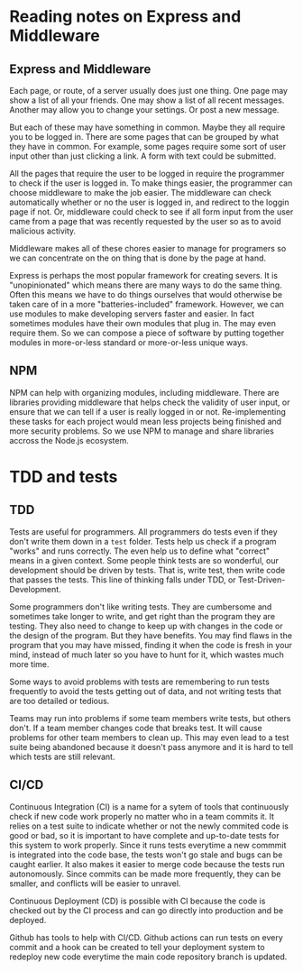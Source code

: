 # Reading notes on Express and Middleware

## Express and Middleware

Each page, or route, of a server usually does just one thing. 
One page may show a list of all your friends.
One may show a list of all recent messages.
Another may allow you to change your settings.
Or post a new message.

But each of these may have something in common. Maybe they all require you to be logged in.
There are some pages that can be grouped by what they have in common. For example, some pages require some sort of user input other than just clicking a link. A form with text could be submitted.

All the pages that require the user to be logged in require the programmer to check if the user is logged in. To make things easier, the programmer can choose middleware to make the job easier.
The middleware can check automatically whether or no the user is logged in, and redirect to the loggin page if not. Or, middleware could check to see if all form input from the user came from a page that was recently requested by the user so as to avoid malicious activity.

Middleware makes all of these chores easier to manage for programers so we can concentrate on the on thing that is done by the page at hand.

Express is perhaps the most popular framework for creating severs. It is "unopinionated" which means there are many ways to do the same thing.
Often this means we have to do things ourselves that would otherwise be taken care of in a more "batteries-included" framework. 
However, we can use modules to make developing servers faster and easier. In fact sometimes modules have their own modules that plug in. The may even require them.
So we can compose a piece of software by putting together modules in more-or-less standard or more-or-less unique ways. 


## NPM

NPM can help with organizing modules, including middleware. 
There are libraries providing middleware that helps check the validity of user input, 
or ensure that we can tell if a user is really logged in or not.
Re-implementing these tasks for each project would mean less projects being finished and more security problems. 
So we use NPM to manage and share libraries accross the Node.js ecosystem.

# TDD and tests

## TDD

Tests are useful for programmers. All programmers do tests even if they don't write them down in a `test` folder.
Tests help us check if a program "works" and runs correctly. The even help us to define what "correct" means in a given context.
Some people think tests are so wonderful, our development should be driven by tests. That is, write test, then write code that passes the tests.
This line of thinking falls under TDD, or Test-Driven-Development.

Some programmers don't like writing tests. They are cumbersome and sometimes take longer to write, and get right than the program they are testing.
They also need to change to keep up with changes in the code or the design of the program. 
But they have benefits. 
You may find flaws in the program that you may have missed, finding it when the code is fresh in your mind, 
instead of much later so you have to hunt for it, which wastes much more time.

Some ways to avoid problems with tests are remembering to run tests frequently to avoid the tests getting out of data, and not writing tests that are too detailed or tedious.

Teams may run into problems if some team members write tests, but others don't. 
If a team member changes code that breaks test. It will cause problems for other team members to clean up. 
This may even lead to a test suite being abandoned because it doesn't pass anymore and it is hard to tell which tests are still relevant.

## CI/CD

Continuous Integration (CI) is a name for a sytem of tools that continuously check if new code work properly no matter who in a team commits it.
It relies on a test suite to indicate whether or not the newly commited code is good or bad, 
so it is important to have complete and up-to-date tests for this system to work properly.
Since it runs tests everytime a new commmit is integrated into the code base, the tests won't go stale and bugs can be caught earlier.
It also makes it easier to merge code because the tests run autonomously. 
Since commits can be made more frequently, they can be smaller, and conflicts will be easier to unravel.

Continuous Deployment (CD) is possible with CI because the code is checked out by the CI process and can go directly into production and be deployed.

Github has tools to help with CI/CD. 
Github actions can run tests on every commit and a hook can be created to tell your deployment system to redeploy new 
code everytime the main code repository branch is updated.








